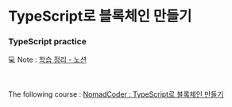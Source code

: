 # TypeScript로 블록체인 만들기

### TypeScript practice

💻 Note : [학습 정리 - 노션](https://skinny-judo-ed9.notion.site/TypeScript-1233893694d98068b7dafc0427df219d?pvs=4)

<br>

The following course : 
[NomadCoder : TypeScript로 블록체인 만들기](https://nomadcoders.co/typescript-for-beginners)
